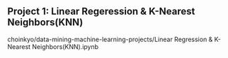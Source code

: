 ##
## Project 1: Linear Regeression & K-Nearest Neighbors(KNN)
choinkyo/data-mining-machine-learning-projects/Linear Regression & K-Nearest Neighbors(KNN).ipynb
